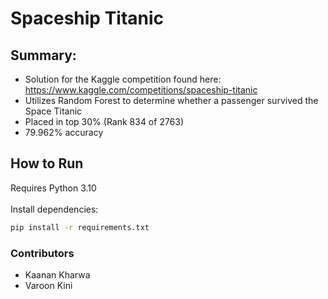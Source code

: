 # Spaceship Titanic
## Summary:
* Solution for the Kaggle competition found here: https://www.kaggle.com/competitions/spaceship-titanic
* Utilizes Random Forest to determine whether a passenger survived the Space Titanic
* Placed in top 30% (Rank 834 of 2763)
* 79.962% accuracy

## How to Run
Requires Python 3.10<br><br>
Install dependencies: <br>

```bash
pip install -r requirements.txt
```

### Contributors
* Kaanan Kharwa
* Varoon Kini
